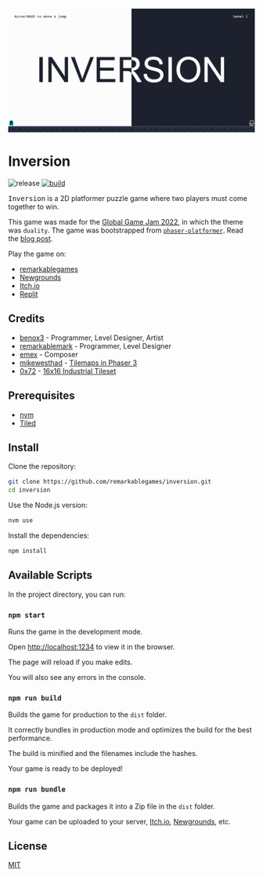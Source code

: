 <p align="center">
  <img src="https://raw.githubusercontent.com/remarkablegames/inversion/master/public/screenshot.png" alt="Inversion">
</p>

# Inversion

![release](https://img.shields.io/github/v/release/remarkablegames/inversion)
[![build](https://github.com/remarkablegames/inversion/actions/workflows/build.yml/badge.svg)](https://github.com/remarkablegames/inversion/actions/workflows/build.yml)

<kbd>Inversion</kbd> is a 2D platformer puzzle game where two players must come together to win.

This game was made for the [Global Game Jam 2022](https://globalgamejam.org/2022/games/inversion-7), in which the theme was `duality`. The game was bootstrapped from [`phaser-platformer`](https://github.com/remarkablegames/phaser-platformer). Read the [blog post](https://remarkablegames.org/posts/inversion/).

Play the game on:

- [remarkablegames](https://remarkablegames.org/inversion/)
- [Newgrounds](https://www.newgrounds.com/portal/view/831514)
- [Itch.io](https://remarkablegames.itch.io/inversion)
- [Replit](https://replit.com/@remarkablemark/inversion?v=1)

## Credits

- [benox3](https://github.com/benox3) - Programmer, Level Designer, Artist
- [remarkablemark](https://github.com/remarkablemark) - Programmer, Level Designer
- [emex](https://soundcloud.com/emex-music/inversion) - Composer
- [mikewesthad](https://github.com/mikewesthad) - [Tilemaps in Phaser 3](https://github.com/mikewesthad/phaser-3-tilemap-blog-posts)
- [0x72](https://itch.io/profile/0x72) - [16x16 Industrial Tileset](https://0x72.itch.io/16x16-industrial-tileset)

## Prerequisites

- [nvm](https://github.com/nvm-sh/nvm#readme)
- [Tiled](https://www.mapeditor.org/)

## Install

Clone the repository:

```sh
git clone https://github.com/remarkablegames/inversion.git
cd inversion
```

Use the Node.js version:

```sh
nvm use
```

Install the dependencies:

```sh
npm install
```

## Available Scripts

In the project directory, you can run:

### `npm start`

Runs the game in the development mode.

Open [http://localhost:1234](http://localhost:1234) to view it in the browser.

The page will reload if you make edits.

You will also see any errors in the console.

### `npm run build`

Builds the game for production to the `dist` folder.

It correctly bundles in production mode and optimizes the build for the best performance.

The build is minified and the filenames include the hashes.

Your game is ready to be deployed!

### `npm run bundle`

Builds the game and packages it into a Zip file in the `dist` folder.

Your game can be uploaded to your server, [Itch.io](https://itch.io/), [Newgrounds](https://www.newgrounds.com/), etc.

## License

[MIT](LICENSE)
